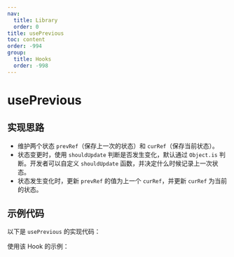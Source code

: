 ```yaml
---
nav:
  title: Library
  order: 0
title: usePrevious
toc: content
order: -994
group:
  title: Hooks
  order: -998
---
```


# usePrevious

## 实现思路

- 维护两个状态 `prevRef`（保存上一次的状态）和 `curRef`（保存当前状态）。
- 状态变更时，使用 `shouldUpdate` 判断是否发生变化，默认通过 `Object.is` 判断。开发者可以自定义 `shouldUpdate` 函数，并决定什么时候记录上一次状态。
- 状态发生变化时，更新 `prevRef` 的值为上一个 `curRef`，并更新 `curRef` 为当前的状态。

## 示例代码

以下是 `usePrevious` 的实现代码：

<code src="./usage/demo1.tsx"></code>

使用该 Hook 的示例：

<code src="./usage/demo2.tsx"></code>
